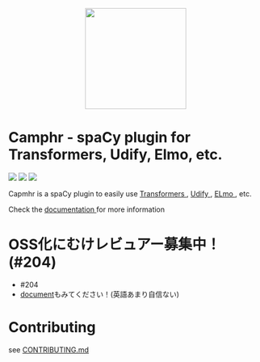 <p align="center"><img src="https://github.com/PKSHATechnology/bedore-ner/blob/master/img/logoc.svg" width="200" /></p>

# Camphr - spaCy plugin for Transformers, Udify, Elmo, etc.

![](https://github.com/PKSHATechnology/agsnlp_camphr/workflows/test/badge.svg)
![](https://github.com/PKSHATechnology/agsnlp_camphr/workflows/test%20mecab%20and%20juman/badge.svg)
![](https://github.com/PKSHATechnology/agsnlp_camphr/workflows/test%20package/badge.svg)

Capmhr is a spaCy plugin to easily use [Transformers ](https://huggingface.co/transformers/) ,  [Udify ](https://github.com/Hyperparticle/udify), [ELmo ](https://allennlp.org/elmo), etc.

Check the [documentation ](http://camphr-doc.s3-website.ap-northeast-1.amazonaws.com/) for more information

# OSS化にむけレビュアー募集中！ (#204)

- #204
- [document](http://camphr-doc.s3-website.ap-northeast-1.amazonaws.com/)もみてください！(英語あまり自信ない)

# Contributing

see [CONTRIBUTING.md ](./CONTRIBUTING.md)
